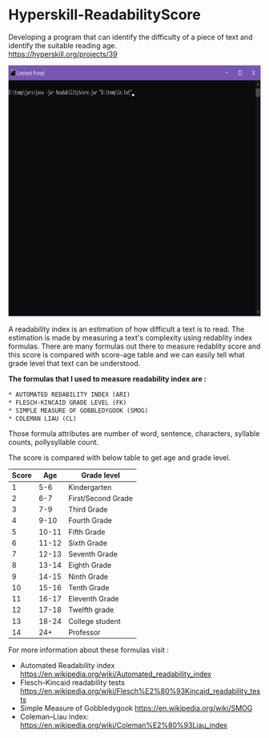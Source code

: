 # Hyperskill-ReadabilityScore
Developing a program that can identify the difficulty of a piece of text and identify the suitable reading age.  
https://hyperskill.org/projects/39

<img src="https://github.com/elango34/Readablity-Score-Hyperskill/blob/master/ReadabilityScore.gif" width="800" height="500" />

A readability index is an estimation of how difficult a text is to read. 
The estimation is made by measuring a text's complexity using redablity index formulas. There are many formulas out there to measure redablity score
and this score is compared with score-age table and we can easily tell what grade level that text can be understood.

**The formulas that I used to measure readability index are :**
	
	* AUTOMATED REDABILITY INDEX (ARI)
	* FLESCH-KINCAID GRADE LEVEL (FK)
	* SIMPLE MEASURE OF GOBBLEDYGOOK (SMOG)
	* COLEMAN LIAU (CL)

Those formula attributes are number of word, sentence, characters, syllable counts, pollysyllable count.

The score is compared with below table to get age and grade level.



|Score	| Age | Grade level
| --- | --------- | ------- |
|1	| 5-6 | Kindergarten 
|2 | 6-7 |  First/Second Grade
|3	| 7-9 |Third Grade
|4	|9-10	|Fourth Grade
|5	|10-11	|Fifth Grade
|6	|11-12	|Sixth Grade
|7	|12-13	|Seventh Grade
|8	|13-14	|Eighth Grade
|9	|14-15	|Ninth Grade
|10	|15-16	|Tenth Grade
|11	|16-17	|Eleventh Grade
|12	|17-18	|Twelfth grade
|13	|18-24	|College student
|14	|24+	 |   Professor

For more information about these formulas visit :

* Automated Readability index
https://en.wikipedia.org/wiki/Automated_readability_index
* Flesch–Kincaid readability tests
https://en.wikipedia.org/wiki/Flesch%E2%80%93Kincaid_readability_tests
* Simple Measure of Gobbledygook
https://en.wikipedia.org/wiki/SMOG
* Coleman–Liau index:
https://en.wikipedia.org/wiki/Coleman%E2%80%93Liau_index



